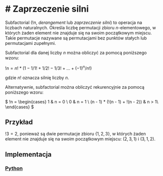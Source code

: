 # # Zaprzeczenie silni

Subfactorial ($!n$, *derangement* lub *zaprzeczenie silni*) to operacja na liczbach naturalnych. Określa liczbę permutacji zbioru $n$-elementowego, w których żaden element nie znajduje się na swoim początkowym miejscu. Takie permutacje nazywane są permutacjami bez punktów stałych lub permutacjami zupełnymi.

Subfactorial dla danej liczby $n$ można obliczyć za pomocą poniższego wzoru:

$!n = n! * (1 - 1/1! + 1/2! - 1/3! + ... + (-1)^n/n!)$

gdzie $n!$ oznacza silnię liczby $n$.

Alternatywnie, subfactorial można obliczyć rekurencyjnie za pomocą poniższego wzoru:

$
!n =  \begin{cases} 
      1 & n = 0 \\
      0 & n = 1 \\
      (n - 1) * (!(n - 1) + !(n - 2)) & n > 1\\
   \end{cases}
$

## Przykład

$!3 = 2$, ponieważ są dwie permutacje zbioru $\{1, 2, 3\}$, w których żaden element nie znajduje się na swoim początkowym miejscu: $(2, 3, 1)$ i $(3, 1, 2)$.

## Implementacja

### [Python](../../programming/python/algorithms/integers/subfactorial.md)
